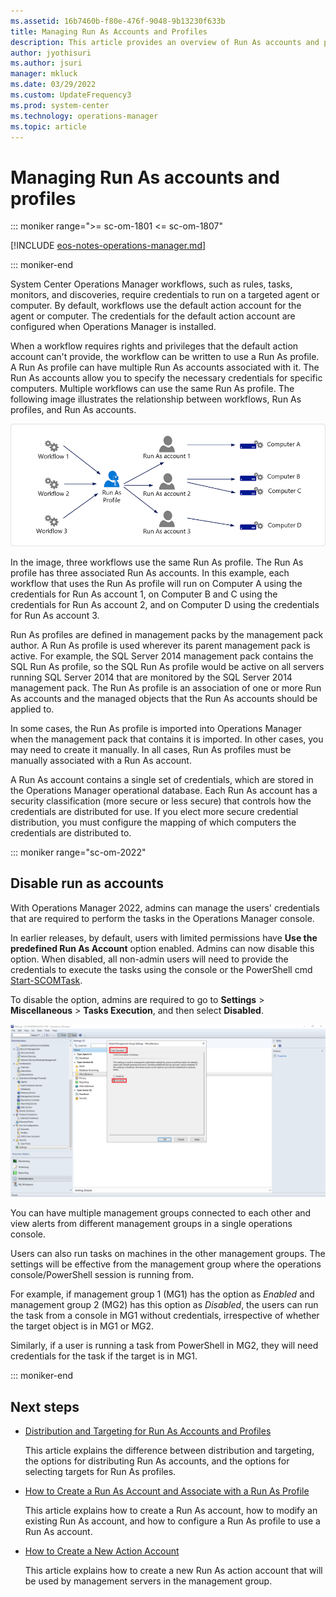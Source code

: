 ```yaml
---
ms.assetid: 16b7460b-f80e-476f-9048-9b13230f633b
title: Managing Run As Accounts and Profiles
description: This article provides an overview of Run As accounts and profiles in Operations Manager.
author: jyothisuri
ms.author: jsuri
manager: mkluck
ms.date: 03/29/2022
ms.custom: UpdateFrequency3
ms.prod: system-center
ms.technology: operations-manager
ms.topic: article
---
```


# Managing Run As accounts and profiles

::: moniker range=">= sc-om-1801 <= sc-om-1807"

[!INCLUDE [eos-notes-operations-manager.md](../includes/eos-notes-operations-manager.md)]

::: moniker-end

System Center Operations Manager workflows, such as rules, tasks, monitors, and discoveries, require credentials to run on a targeted agent or computer. By default, workflows use the default action account for the agent or computer. The credentials for the default action account are configured when Operations Manager is installed.  

When a workflow requires rights and privileges that the default action account can't provide, the workflow can be written to use a Run As profile. A Run As profile can have multiple Run As accounts associated with it. The Run As accounts allow you to specify the necessary credentials for specific computers. Multiple workflows can use the same Run As profile. The following image illustrates the relationship between workflows, Run As profiles, and Run As accounts.  

![Illustration showing Workflows use Run As profile to use Run As account.](./media/manage-security-maintain-runas-profiles/om2016-run-as-concept.png)  

In the image, three workflows use the same Run As profile. The Run As profile has three associated Run As accounts. In this example, each workflow that uses the Run As profile will run on Computer A using the credentials for Run As account 1, on Computer B and C using the credentials for Run As account 2, and on Computer D using the credentials for Run As account 3.  

Run As profiles are defined in management packs by the management pack author. A Run As profile is used wherever its parent management pack is active. For example, the SQL Server 2014 management pack contains the SQL Run As profile, so the SQL Run As profile would be active on all servers running SQL Server 2014 that are monitored by the SQL Server 2014 management pack. The Run As profile is an association of one or more Run As accounts and the managed objects that the Run As accounts should be applied to.  

In some cases, the Run As profile is imported into Operations Manager when the management pack that contains it is imported. In other cases, you may need to create it manually. In all cases, Run As profiles must be manually associated with a Run As account.  

A Run As account contains a single set of credentials, which are stored in the Operations Manager operational database. Each Run As account has a security classification (more secure or less secure) that controls how the credentials are distributed for use. If you elect more secure credential distribution, you must configure the mapping of which computers the credentials are distributed to.  

::: moniker range="sc-om-2022"

## Disable run as accounts

With Operations Manager 2022, admins can manage the users' credentials that are required to perform the tasks in the Operations Manager console.

In earlier releases, by default, users with limited permissions have **Use the predefined Run As Account** option enabled. Admins can now disable this option. When disabled, all non-admin users will need to provide the credentials to execute the tasks using the console or the PowerShell cmd [Start-SCOMTask](/powershell/module/operationsmanager/start-scomtask?preserve-view=true&view=systemcenter-ps-2022).

To disable the option, admins are required to go to **Settings** > **Miscellaneous** > **Tasks Execution**, and then select **Disabled**.

![Screenshot showing Disable Run As profile from tasks execution.](./media/manage-security-maintain-runas-profiles/tasks-execution.png)

You can have multiple management groups connected to each other and view alerts from different management groups in a single operations console.

Users can also run tasks on machines in the other management groups. The settings will be effective from the management group where the operations console/PowerShell session is running from.

For example, if management group 1 (MG1) has the option as *Enabled* and management group 2 (MG2) has this option as *Disabled*, the users can run the task from a console in MG1 without credentials, irrespective of whether the target object is in MG1 or MG2.

Similarly, if a user is running a task from PowerShell in MG2, they will need credentials for the task if the target is in MG1.


::: moniker-end

## Next steps

-   [Distribution and Targeting for Run As Accounts and Profiles](manage-security-dist-target-runas-profiles.md)  

    This article explains the difference between distribution and targeting, the options for distributing Run As accounts, and the options for selecting targets for Run As profiles.  

-   [How to Create a Run As Account and Associate with a Run As Profile](manage-security-create-runas-link-profile.md)  

    This article explains how to create a Run As account, how to modify an existing Run As account, and how to configure a Run As profile to use a Run As account.  

- [How to Create a New Action Account](manage-security-create-runas-actionaccount.md)

    This article explains how to create a new Run As action account that will be used by management servers in the management group.  
